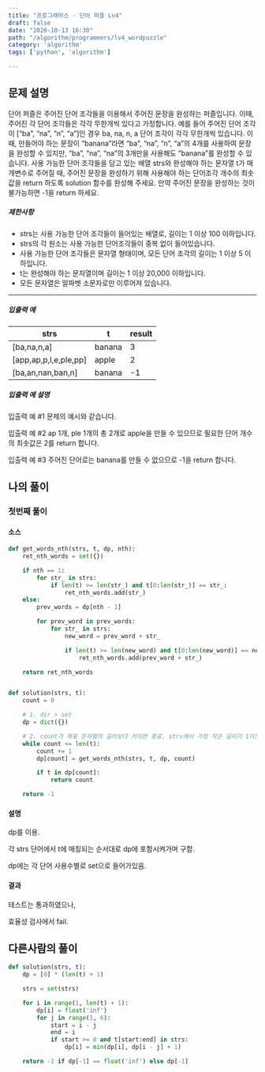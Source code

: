 ```yaml
---
title: "프로그래머스 - 단어 퍼즐 Lv4"
draft: false
date: "2020-10-13 16:30"
path: "/algorithm/programmers/lv4_wordpuzzle"
category: 'algorithm'
tags: ['python', 'algorithm']

---
```


## 문제 설명

단어 퍼즐은 주어진 단어 조각들을 이용해서 주어진 문장을 완성하는 퍼즐입니다. 이때, 주어진 각 단어 조각들은 각각 무한개씩 있다고 가정합니다. 예를 들어 주어진 단어 조각이 [“ba”, “na”, “n”, “a”]인 경우 ba, na, n, a 단어 조각이 각각 무한개씩 있습니다. 이때, 만들어야 하는 문장이 “banana”라면 “ba”, “na”, “n”, “a”의 4개를 사용하여 문장을 완성할 수 있지만, “ba”, “na”, “na”의 3개만을 사용해도 “banana”를 완성할 수 있습니다. 사용 가능한 단어 조각들을 담고 있는 배열 strs와 완성해야 하는 문자열 t가 매개변수로 주어질 때, 주어진 문장을 완성하기 위해 사용해야 하는 단어조각 개수의 최솟값을 return 하도록 solution 함수를 완성해 주세요. 만약 주어진 문장을 완성하는 것이 불가능하면 -1을 return 하세요.

##### 제한사항

- strs는 사용 가능한 단어 조각들이 들어있는 배열로, 길이는 1 이상 100 이하입니다.
- strs의 각 원소는 사용 가능한 단어조각들이 중복 없이 들어있습니다.
- 사용 가능한 단어 조각들은 문자열 형태이며, 모든 단어 조각의 길이는 1 이상 5 이하입니다.
- t는 완성해야 하는 문자열이며 길이는 1 이상 20,000 이하입니다.
- 모든 문자열은 알파벳 소문자로만 이루어져 있습니다.

------

##### 입출력 예

| strs                  | t      | result |
| --------------------- | ------ | ------ |
| [ba,na,n,a]           | banana | 3      |
| [app,ap,p,l,e,ple,pp] | apple  | 2      |
| [ba,an,nan,ban,n]     | banana | -1     |

##### 입출력 예 설명

입출력 예 #1
문제의 예시와 같습니다.

입출력 예 #2
ap 1개, ple 1개의 총 2개로 apple을 만들 수 있으므로 필요한 단어 개수의 최솟값은 2를 return 합니다.

입출력 예 #3
주어진 단어로는 banana를 만들 수 없으므로 -1을 return 합니다.



## 나의 풀이

### 첫번째 풀이

#### 소스

```python
def get_words_nth(strs, t, dp, nth):
    ret_nth_words = set({})

    if nth == 1:
        for str_ in strs:
            if len(t) >= len(str_) and t[0:len(str_)] == str_:
                ret_nth_words.add(str_)
    else:
        prev_words = dp[nth - 1]

        for prev_word in prev_words:
            for str_ in strs:
                new_word = prev_word + str_

                if len(t) >= len(new_word) and t[0:len(new_word)] == new_word:
                    ret_nth_words.add(prev_word + str_)

    return ret_nth_words


def solution(strs, t):
    count = 0

    # 1. dir > set
    dp = dict({})

    # 2. count가 목표 문자열의 길이보다 커지면 종료. strs에서 가장 작은 길이가 1이므로.
    while count <= len(t):
        count += 1
        dp[count] = get_words_nth(strs, t, dp, count)

        if t in dp[count]:
            return count

    return -1
```

#### 설명

dp를 이용.

각 strs 단어에서 t에 매칭되는 순서대로 dp에 포함시켜가며 구함.

dp에는 각 단어 사용수별로 set으로 들어가있음.

#### 결과

테스트는 통과하였으나,

효율성 검사에서 fail.



## 다른사람의 풀이

```python
def solution(strs, t):
    dp = [0] * (len(t) + 1)

    strs = set(strs)

    for i in range(1, len(t) + 1):
        dp[i] = float('inf')
        for j in range(1, 6):
            start = i - j
            end = i
            if start >= 0 and t[start:end] in strs:
                dp[i] = min(dp[i], dp[i - j] + 1)

    return -1 if dp[-1] == float('inf') else dp[-1]
```